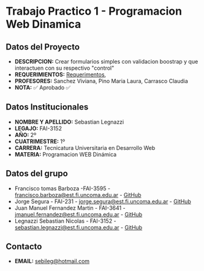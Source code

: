 # Trabajo Practico 1 - Programacion Web Dinamica
## Datos del Proyecto
- **DESCRIPCION:** Crear formularios simples con validacion boostrap y que interactuen con su respectivo "control"
- **REQUERIMIENTOS:** [Requerimentos](https://drive.google.com/file/d/14GzNYiq8QO-0lZcTmz_2S5saHRnSXO6o/view?usp=sharing),
- **PROFESORES:** Sanchez Viviana, Pino Maria Laura, Carrasco Claudia
- **NOTA:** :white_check_mark: Aprobado :white_check_mark:
## Datos Institucionales
- **NOMBRE Y APELLIDO:** Sebastian Legnazzi
- **LEGAJO:** FAI-3152
- **AÑO:** 2º
- **CUATRIMESTRE:** 1º
- **CARRERA:** Tecnicatura Universitaria en Desarrollo Web
- **MATERIA:** Programacion WEB Dinámica
## Datos del grupo
- Francisco tomas Barboza -FAI-3595 - francisco.barboza@est.fi.uncoma.edu.ar - [GitHub](https://github.com/FranciscoBarboza)
- Jorge Segura - FAI-231 - jorge.segura@est.fi.uncoma.edu.ar - [GitHub](https://github.com/js-fai231)
- Juan Manuel Fernandez Martin - FAI-3641 - jmanuel.fernandez@est.fi.uncoma.edu.ar - [GitHub](https://github.com/JuanManuelFM)
- Legnazzi Sebastian Nicolas - FAI-3152 - sebastian.legnazzi@est.fi.uncoma.edu.ar - [GitHub](https://github.com/SebastianLegnazzi)
## Contacto
- **EMAIL:** sebileg@hotmail.com
